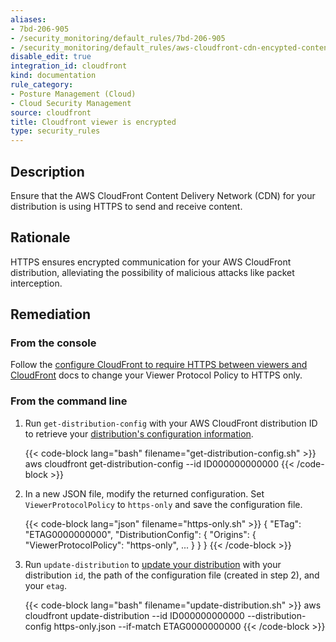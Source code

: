 ```yaml
---
aliases:
- 7bd-206-905
- /security_monitoring/default_rules/7bd-206-905
- /security_monitoring/default_rules/aws-cloudfront-cdn-encypted-content
disable_edit: true
integration_id: cloudfront
kind: documentation
rule_category:
- Posture Management (Cloud)
- Cloud Security Management
source: cloudfront
title: Cloudfront viewer is encrypted
type: security_rules
---
```


## Description

Ensure that the AWS CloudFront Content Delivery Network (CDN) for your distribution is using HTTPS to send and receive content.

## Rationale

HTTPS ensures encrypted communication for your AWS CloudFront distribution, alleviating the possibility of malicious attacks like packet interception.

## Remediation

### From the console

Follow the [configure CloudFront to require HTTPS between viewers and CloudFront][3] docs to change your Viewer Protocol Policy to HTTPS only.

### From the command line

1. Run `get-distribution-config` with your AWS CloudFront distribution ID to retrieve your [distribution's configuration information][1].

	{{< code-block lang="bash" filename="get-distribution-config.sh" >}}
    aws cloudfront get-distribution-config
        --id ID000000000000
    {{< /code-block >}}

2. In a new JSON file, modify the returned configuration. Set `ViewerProtocolPolicy` to `https-only` and save the configuration file.

    {{< code-block lang="json" filename="https-only.sh" >}}
    {
      "ETag": "ETAG0000000000",
      "DistributionConfig": {
        "Origins": {
          "ViewerProtocolPolicy": "https-only",
          ...
        }
      }
    }
    {{< /code-block >}}

3. Run `update-distribution` to [update your distribution][2] with your distribution `id`, the path of the configuration file (created in step 2), and your `etag`.

    {{< code-block lang="bash" filename="update-distribution.sh" >}}
    aws cloudfront update-distribution
        --id ID000000000000
        --distribution-config https-only.json
        --if-match ETAG0000000000
    {{< /code-block >}}

[1]: https://awscli.amazonaws.com/v2/documentation/api/latest/reference/cloudfront/get-distribution-config.html
[2]: https://awscli.amazonaws.com/v2/documentation/api/latest/reference/cloudfront/update-distribution.html
[3]: https://docs.aws.amazon.com/AmazonCloudFront/latest/DeveloperGuide/using-https-viewers-to-cloudfront.html
